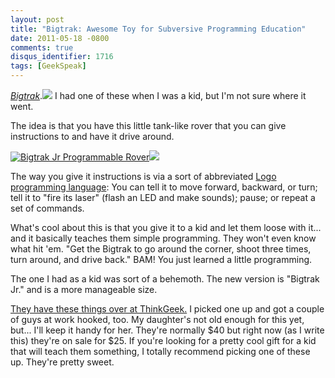 ```yaml
---
layout: post
title: "Bigtrak: Awesome Toy for Subversive Programming Education"
date: 2011-05-18 -0800
comments: true
disqus_identifier: 1716
tags: [GeekSpeak]
---
```

[*Bigtrak*](http://www.dpbolvw.net/click-4317610-10746449?url=http%3A%2F%2Fwww.thinkgeek.com%2Fgeektoys%2Frc%2Fde2e%2F%3Fref%3Dc&cjsku=8DE2E).![](http://www.lduhtrp.net/image-4317610-10746449)
I had one of these when I was a kid, but I'm not sure where it went.

The idea is that you have this little tank-like rover that you can give
instructions to and have it drive around.

[![Bigtrak Jr Programmable
Rover](http://www.thinkgeek.com/images/products/frontsquare/de2e_bigtrakjr_programmable_rover.jpg)](http://www.tkqlhce.com/click-4317610-10746449?url=http%3A%2F%2Fwww.thinkgeek.com%2Fgeektoys%2Frc%2Fde2e%2F%3Fref%3Dc&cjsku=8DE2E)![](http://www.ftjcfx.com/image-4317610-10746449)

The way you give it instructions is via a sort of abbreviated [Logo
programming
language](http://en.wikipedia.org/wiki/Logo_%28programming_language%29):
You can tell it to move forward, backward, or turn; tell it to "fire its
laser" (flash an LED and make sounds); pause; or repeat a set of
commands.

What's cool about this is that you give it to a kid and let them loose
with it... and it basically teaches them simple programming. They won't
even know what hit 'em. "Get the Bigtrak to go around the corner, shoot
three times, turn around, and drive back." BAM! You just learned a
little programming.

The one I had as a kid was sort of a behemoth. The new version is
"Bigtrak Jr." and is a more manageable size.

[They have these things over at
ThinkGeek.](http://www.dpbolvw.net/click-4317610-10746449?url=http%3A%2F%2Fwww.thinkgeek.com%2Fgeektoys%2Frc%2Fde2e%2F%3Fref%3Dc&cjsku=8DE2E)
I picked one up and got a couple of guys at work hooked, too. My
daughter's not old enough for this yet, but... I'll keep it handy for
her. They're normally $40 but right now (as I write this) they're on
sale for $25. If you're looking for a pretty cool gift for a kid that
will teach them something, I totally recommend picking one of these up.
They're pretty sweet.

